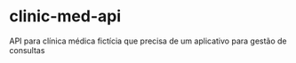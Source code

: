 # clinic-med-api
API para clínica médica fictícia que precisa de um aplicativo para gestão de consultas
